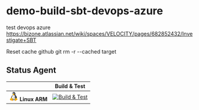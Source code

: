 # demo-build-sbt-devops-azure
test devops azure
https://bizone.atlassian.net/wiki/spaces/VELOCITY/pages/682852432/Investigate+SBT

Reset cache github
git rm -r --cached target

## Status Agent

|   | Build & Test |
|---|:-----:|
|![Linux-arm](docs/res/linux_med.png) **Linux ARM**|[![Build & Test][linux-arm-build-badge]][build]|

[linux-arm-build-badge]: https://dev.azure.com/BizOneDev/Demo/_apis/build/status/BizOneGitHub.demo-build-sbt-devops-azure?branchName=release/new
[Build]: https://dev.azure.com/BizOneDev/Demo/_build/latest?definitionId=31&branchName=release/new
